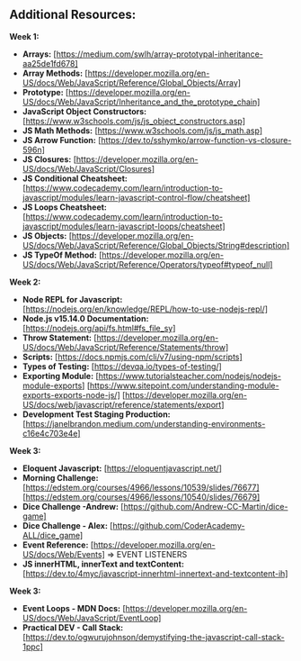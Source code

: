 
## **Additional Resources:**

**Week 1:**
- **Arrays:** [https://medium.com/swlh/array-prototypal-inheritance-aa25de1fd678]
- **Array Methods:** [https://developer.mozilla.org/en-US/docs/Web/JavaScript/Reference/Global_Objects/Array]
- **Prototype:** [https://developer.mozilla.org/en-US/docs/Web/JavaScript/Inheritance_and_the_prototype_chain]
- **JavaScript Object Constructors:** [https://www.w3schools.com/js/js_object_constructors.asp]
- **JS Math Methods:** [https://www.w3schools.com/js/js_math.asp]
- **JS Arrow Function:** [https://dev.to/sshymko/arrow-function-vs-closure-596n]
- **JS Closures:** [https://developer.mozilla.org/en-US/docs/Web/JavaScript/Closures]
- **JS Conditional Cheatsheet:** [https://www.codecademy.com/learn/introduction-to-javascript/modules/learn-javascript-control-flow/cheatsheet]
- **JS Loops Cheatsheet:** [https://www.codecademy.com/learn/introduction-to-javascript/modules/learn-javascript-loops/cheatsheet]
- **JS Objects:** [https://developer.mozilla.org/en-US/docs/Web/JavaScript/Reference/Global_Objects/String#description]
- **JS TypeOf Method:** [https://developer.mozilla.org/en-US/docs/Web/JavaScript/Reference/Operators/typeof#typeof_null]

**Week 2:**

- **Node REPL for Javascript:** [https://nodejs.org/en/knowledge/REPL/how-to-use-nodejs-repl/]
- **Node.js v15.14.0 Documentation:** [https://nodejs.org/api/fs.html#fs_file_sy]
- **Throw Statement:** [https://developer.mozilla.org/en-US/docs/Web/JavaScript/Reference/Statements/throw]
- **Scripts:** [https://docs.npmjs.com/cli/v7/using-npm/scripts]
- **Types of Testing:** [https://devqa.io/types-of-testing/]
- **Exporting Module:** [https://www.tutorialsteacher.com/nodejs/nodejs-module-exports] [https://www.sitepoint.com/understanding-module-exports-exports-node-js/] [https://developer.mozilla.org/en-US/docs/web/javascript/reference/statements/export]
- **Development Test Staging Production:** [https://janelbrandon.medium.com/understanding-environments-c16e4c703e4e]

**Week 3:**

- **Eloquent Javascript:** [https://eloquentjavascript.net/]
- **Morning Challenge:** [https://edstem.org/courses/4966/lessons/10539/slides/76677] [https://edstem.org/courses/4966/lessons/10540/slides/76679]
- **Dice Challenge -Andrew:** [https://github.com/Andrew-CC-Martin/dice-game]
- **Dice Challenge - Alex:** [https://github.com/CoderAcademy-ALL/dice_game]
- **Event Reference:** [https://developer.mozilla.org/en-US/docs/Web/Events] => EVENT LISTENERS 
- **JS innerHTML, innerText and textContent:** [https://dev.to/4myc/javascript-innerhtml-innertext-and-textcontent-ih]


**Week 3:**
- **Event Loops - MDN Docs:** [https://developer.mozilla.org/en-US/docs/Web/JavaScript/EventLoop]
- **Practical DEV - Call Stack:** [https://dev.to/ogwurujohnson/demystifying-the-javascript-call-stack-1ppc]


